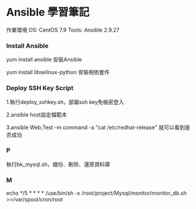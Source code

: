 # Ansible 學習筆記  

作業環境  OS: CentOS 7.9  Tools: Ansible 2.9.27 

### Install Ansible 

yum install ansible 安裝Ansible

yum install libselinux-python 安裝相依套件   

### Deploy SSH Key  Script

1.執行deploy_sshkey.sh，部屬ssh key免帳密登入
 
2.ansible host設定檔範本

3.ansible Web,Test -m command -a "cat /etc/redhat-release"  就可以看到是否成功 

### P

執行bk_mysql.sh，備份、刪除、還原資料庫

### M
    
echo */5 * * * * /use/bin/sh -x /root/project/Mysql/monitor/monitor_db.sh >>/var/spool/cron/root
